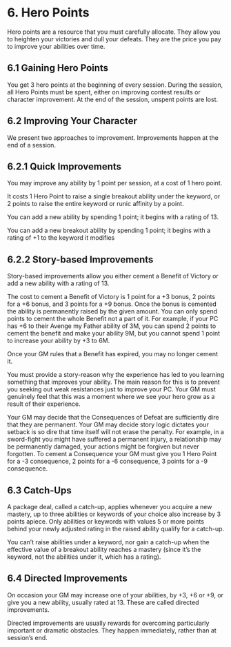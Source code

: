 # 6. Hero Points

Hero points are a resource that you must carefully allocate. They allow you to heighten your victories and dull your defeats. They are the price you pay to improve your abilities over time. 

## 6.1 Gaining Hero Points

You get 3 hero points at the beginning of every session. During the session, all Hero Points
must be spent, either on improving contest results or character improvement. At the end of the session, unspent points are lost.

## 6.2 Improving Your Character

We present two approaches to improvement. Improvements happen at the end of a session.

## 6.2.1 Quick Improvements

You may improve any ability by 1 point per session, at a cost of 1 hero point.

It costs 1 Hero Point to raise a single breakout ability under the keyword, or 2 points to raise the entire keyword or runic affinity by a point.

You can add a new ability by spending 1 point; it begins with a rating of 13.

You can add a new breakout ability by spending 1 point; it begins with a rating of +1 to the keyword it modifies

## 6.2.2 Story-based Improvements

Story-based improvements allow you either cement a Benefit of Victory or add a new ability with a rating of 13.

The cost to cement a Benefit of Victory is 1 point for a +3 bonus, 2 points for a +6 bonus, and 3 points for a +9 bonus. Once the bonus is cemented the ability is permanently raised by the given amount. You can only spend points to cement the whole Benefit not a part of it. For example, if your PC has +6 to their Avenge my Father ability of 3M, you can spend 2 points to cement the benefit and make your ability 9M, but you cannot spend 1 point to increase your ability by +3 to 6M.

Once your GM rules that a Benefit has expired, you may no longer cement it.

You must provide a story-reason why the experience has led to you learning something that improves your ability. The main reason for this is to prevent you seeking out weak resistances just to improve your PC. Your GM must genuinely feel that this was a moment where we see your hero grow as a result of their experience.

Your GM may decide that the Consequences of Defeat are sufficiently dire that they are permanent. Your GM may decide story logic dictates your setback is so dire that time itself will not erase the penalty. For example, in a sword-fight you might have suffered a permanent injury, a relationship may be permanently damaged, your actions might be forgiven but never forgotten. To cement a Consequence your GM must give you 1 Hero Point for a -3 consequence, 2 points for a -6 consequence, 3 points for a -9 consequence.

## 6.3 Catch-Ups

A package deal, called a catch-up, applies whenever you acquire a new mastery, up to three abilities or keywords of your choice also increase by 3 points apiece. Only abilities or keywords with values 5 or more points behind your newly adjusted rating in the raised ability qualify for a catch-up.

You can’t raise abilities under a keyword, nor gain a catch-up when the effective value of a breakout ability reaches a mastery (since it’s the keyword, not the abilities under it, which has a rating).

## 6.4 Directed Improvements

On occasion your GM may increase one of your abilities, by +3, +6 or +9, or give you a new ability, usually rated at 13. These are called directed improvements.

Directed improvements are usually rewards for overcoming particularly important or dramatic obstacles. They happen immediately, rather than at session’s end.


